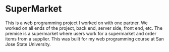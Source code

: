 # SuperMarket
This is a web programming project I worked on with one partner. We worked on all ends of the project, back end, server side, front end, etc. 
The premise is a supermarket where users work for a supermarket and order items from a supplier.
This was built for my web programming course at San Jose State University. 

